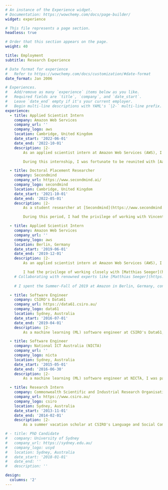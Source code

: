 ```yaml
---
# An instance of the Experience widget.
# Documentation: https://wowchemy.com/docs/page-builder/
widget: experience

# This file represents a page section.
headless: true

# Order that this section appears on the page.
weight: 40

title: Employment
subtitle: Research Experience

# Date format for experience
#   Refer to https://wowchemy.com/docs/customization/#date-format
date_format: Jan 2006

# Experiences.
#   Add/remove as many `experience` items below as you like.
#   Required fields are `title`, `company`, and `date_start`.
#   Leave `date_end` empty if it's your current employer.
#   Begin multi-line descriptions with YAML's `|2-` multi-line prefix.
experience:
  - title: Applied Scientist Intern
    company: Amazon Web Services
    company_url: ''
    company_logo: aws
    location: Cambridge, United Kingdom
    date_start: '2022-06-01'
    date_end: '2022-10-01'
    description: |2-
        As an applied scientist intern at Amazon Web Services (AWS), I led an explorative research project focused on addressing the challenges of hyperparameter optimization for large language models (LLMs). Our primary objective was to gain a comprehensive understanding of the scaling behavior of LLMs and investigate the feasibility of extrapolating optimal hyperparameters from smaller LLMs to their massive counterparts. This hands-on work involved orchestrating the parallel training of multiple LLMs from scratch across numerous GPU cloud instances to gain insights into their scaling dynamics.

        During this internship, I was fortunate to be reunited with [Aaron Klein](https://aaronkl.github.io/), [Matthias Seeger](https://mseeger.github.io/), and [Cédric Archambeau](http://www0.cs.ucl.ac.uk/staff/c.archambeau/), with whom I had previously collaborated during an earlier internship at AWS Berlin.

  - title: Doctoral Placement Researcher
    company: Secondmind
    company_url: https://www.secondmind.ai/
    company_logo: secondmind
    location: Cambridge, United Kingdom
    date_start: '2021-10-01'
    date_end: '2022-05-01'
    description: |2-
        As a student researcher at [Secondmind](https://www.secondmind.ai/) (formerly Prowler.io), a research-intensive AI startup renowned for its innovations in [Bayesian optimization (BO)](tag/bayesian-optimization/) and [Gaussian processes (GPs)](tag/gaussian-processes),  I contributed impactful research and open-source code aligned with their focus on advancing probabilistic ML. Specifically, I developed [open-source software](https://github.com/secondmind-labs/GPflux) to facilitate efficiently sampling from GPs, substantially improving their accessibility and functionality. Additionally, I led a research initiative to improve the integration of neural networks (NNs) with GP approximations, bridging a critical gap between probabilistic methods and deep learning. These efforts culminated in a [research paper](publication/spherical-features-gaussian-process) that was selected for an oral presentation at the prestigious International Conference on Machine Learning (ICML).

        During this period, I had the privilege of working with Vincent Dutordoir and Victor Picheny.

  - title: Applied Scientist Intern
    company: Amazon Web Services
    company_url: ''
    company_logo: aws
    location: Berlin, Germany
    date_start: '2019-06-01'
    date_end: '2019-12-01'
    description: |2-
        As an applied scientist intern at Amazon Web Services (AWS), I contributed to the development of the [Automatic Model Tuning](https://arxiv.org/abs/2012.08489) functionality in [AWS SageMaker](https://aws.amazon.com/sagemaker/). My primary focus was on advancing [AutoML](/tag/automl/) and hyperparameter optimization, particularly [Bayesian optimization (BO)](tag/bayesian-optimization/) methods. I spearheaded a research project aimed at integrating multi-fidelity BO with asynchronous parallelism to significantly improve the efficiency and scalability of model tuning. This initiative led to the development of a [research paper](publication/async-multi-fidelity-hpo/) and the release of open-source code within the [AutoGluon](https://github.com/awslabs/autogluon), subsequently forming the basis of the [SyneTune](https://github.com/awslabs/syne-tune) library.

        I had the privilege of working closely with [Matthias Seeger](https://mseeger.github.io/), [Cédric Archambeau](http://www0.cs.ucl.ac.uk/staff/c.archambeau/), and [Aaron Klein](https://aaronkl.github.io/) during this internship.
    # Collaborating with renowned experts like [Matthias Seeger](https://mseeger.github.io/), [Cédric Archambeau](http://www0.cs.ucl.ac.uk/staff/c.archambeau/), and [Aaron Klein](https://aaronkl.github.io/), I acquired profound knowledge and experience in this domain.
    
    # I spent the Summer-Fall of 2019 at Amazon in Berlin, Germany, conducting research in the area of [AutoML](/tag/automl/) in contribution to the [Automatic Model Tuning](https://arxiv.org/abs/2012.08489) service on [AWS SageMaker](https://aws.amazon.com/sagemaker/). I was fortunate to been given the opportunity to work with eminent researchers in the field, [Matthias Seeger](https://mseeger.github.io/), [Aaron Klein](https://aaronkl.github.io/), and [Cédric Archambeau](http://www0.cs.ucl.ac.uk/staff/c.archambeau/). Together, we tackled the challenges of extending *multi-fidelity Bayesian optimization* with *asynchronous parallelism*. The research developed during my internship culminated in a [research paper](publication/async-multi-fidelity-hpo/) and the release of our [code](https://autogluon.mxnet.io/api/autogluon.searcher.html#gpmultifidelitysearcher) as part of the open-source [AutoGluon](https://github.com/awslabs/autogluon) library.

  - title: Software Engineer
    company: CSIRO's Data61
    company_url: https://data61.csiro.au/
    company_logo: data61
    location: Sydney, Australia
    date_start: '2016-07-01'
    date_end: '2019-04-01'
    description: |2-
        As a machine learning (ML) software engineer at CSIRO's Data61, the AI research division of Australia's national science agency, I was an integral part of the Inference Systems Engineering Team, specializing in probabilistic ML for diverse problem domains. Our focus encompassed areas such as spatial inference and Bayesian experimental design, with a primary emphasis on scalability. I led the development of [new microservices](https://data61.csiro.au/en/Our-Research/Our-Work/Safety-and-Security/Understanding-Risk/Determinant) and contributed to the development of open-source libraries for large-scale [Bayesian deep learning](https://github.com/gradientinstitute/aboleth). I also had a stint with the Graph Analytics Engineering Team, where my contributions to research on graph representation learning led to a [research paper](publication/vi-gcn-2) selected for a spotlight presentation at the [Conference on Neural Information Processing Systems (NeurIPS)](https://proceedings.neurips.cc/paper/2020).

  - title: Software Engineer
    company: National ICT Australia (NICTA)
    company_url: ''
    company_logo: nicta
    location: Sydney, Australia
    date_start: '2015-05-01'
    date_end: '2016-06-30'
    description: |2-
        As a machine learning (ML) software engineer at NICTA, I was part of an interdisciplinary ML research team contributing to the [Big Data Knowledge Discovery](https://research.csiro.au/data61/big-data-knowledge-discovery/) initiative, which engaged with leading scientists across various natural sciences domains to develop Bayesian ML software frameworks to support Australia's evolving scientific research landscape. During this time, I led the development and release of numerous [open-source libraries](https://github.com/NICTA/revrand) for applying Bayesian ML at scale.

  - title: Research Intern
    company: Commonwealth Scientific and Industrial Research Organisation (CSIRO)
    company_url: https://www.csiro.au/
    company_logo: csiro
    location: Sydney, Australia
    date_start: '2013-11-01'
    date_end: '2014-02-01'
    description: |2-
        As a summer vacation scholar at CSIRO's Language and Social Computing team, I applied cutting-edge machine learning (ML) and natural language processing (NLP) techniques to build a robust text classification system for automated sentiment analysis.

# - title: PhD Candidate
#   company: University of Sydney
#   company_url: https://sydney.edu.au/
#   company_logo: usyd
#   location: Sydney, Australia
#   date_start: '2018-01-01'
#   date_end: ''
#   description: ''

design:
  columns: '2'
---
```


